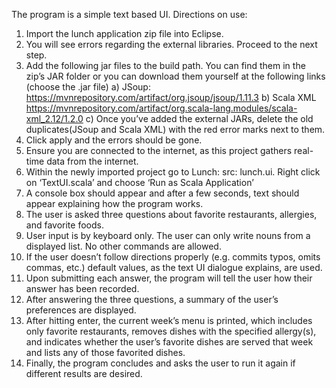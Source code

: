 The program is a simple text based UI.  Directions on use:
1.	Import the lunch application zip file into Eclipse.
2.	You will see errors regarding the external libraries.  Proceed to the next step. 
3.	Add the following jar files to the build path.  You can find them in the zip’s JAR folder or you can download them yourself at the following links (choose the .jar file)
a)	JSoup: https://mvnrepository.com/artifact/org.jsoup/jsoup/1.11.3
b)	Scala XML https://mvnrepository.com/artifact/org.scala-lang.modules/scala-xml_2.12/1.2.0
c)    Once you’ve added the external JARs, delete the old duplicates(JSoup and Scala XML) with the red error marks next to them.
4.	 Click apply and the errors should be gone.
5.	Ensure you are connected to the internet, as this project gathers real-time data from the internet.
6.	Within the newly imported project go to Lunch: src: lunch.ui. Right click on ‘TextUI.scala’ and choose ‘Run as Scala Application’
7.	A console box should appear and after a few seconds, text should appear explaining how the program works.
8.	The user is asked three questions about favorite restaurants, allergies, and favorite foods.  
9.	User input is by keyboard only.  The user can only write nouns from a displayed list.  No other commands are allowed.
10.	If the user doesn’t follow directions properly (e.g. commits typos, omits commas, etc.) default values, as the text UI dialogue explains, are used.
11.	Upon submitting each answer, the program will tell the user how their answer has been recorded.
12.	After answering the three questions, a summary of the user’s preferences are displayed. 
13.	After hitting enter, the current week’s menu is printed, which includes only favorite restaurants, removes dishes with the specified allergy(s), and indicates whether the user’s favorite dishes are served that week and lists any of those favorited dishes.
14.	Finally, the program concludes and asks the user to run it again if different results are desired.
